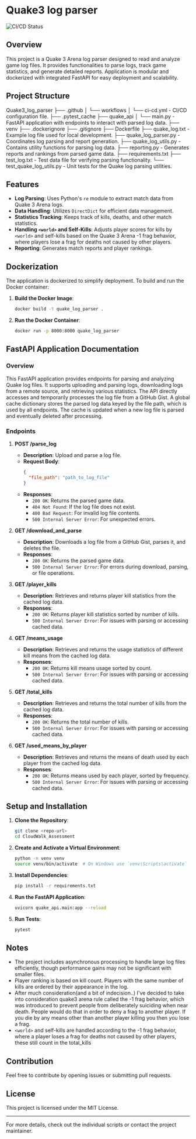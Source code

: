 # Quake3 log parser

![CI/CD Status](https://github.com/elrf3lipes/quake3_log_parser/actions/workflows/ci-cd.yml/badge.svg)

## Overview

This project is a Quake 3 Arena log parser designed to read and analyze game log files. It provides functionalities to parse logs, track game statistics, and generate detailed reports. 
Application is modular and dockerized with integrated FastAPI for easy deployment and scalability.

## Project Structure

Quake3_log_parser
├── .github
│   └── workflows
│       └── ci-cd.yml - CI/CD configuration file.
├── .pytest_cache
├── quake_api
│   └── main.py - FastAPI application with endpoints to interact with parsed log data.
├── venv
├── .dockerignore
├── .gitignore
├── Dockerfile
├── quake_log.txt - Example log file used for local development.
├── quake_log_parser.py - Coordinates log parsing and report generation.
├── quake_log_utils.py - Contains utility functions for parsing log data.
├── reporting.py - Generates reports and rankings from parsed game data.
├── requirements.txt
├── test_log.txt - Test data file for verifying parsing functionality.
└── test_quake_log_utils.py - Unit tests for the Quake log parsing utilities.


## Features

- **Log Parsing**: Uses Python's `re` module to extract match data from Quake 3 Arena logs.
- **Data Handling**: Utilizes `DirectDict` for efficient data management.
- **Statistics Tracking**: Keeps track of kills, deaths, and other match statistics.
- **Handling `<world>` and Self-Kills**: Adjusts player scores for kills by `<world>` and self-kills based on the Quake 3 Arena -1 frag behavior, where players lose a frag for deaths not caused by other players.
- **Reporting**: Generates match reports and player rankings.

## Dockerization

The application is dockerized to simplify deployment. To build and run the Docker container:

1. **Build the Docker Image**:
    ```sh
    docker build -t quake_log_parser .
    ```

2. **Run the Docker Container**:
    ```sh
    docker run -p 8000:8000 quake_log_parser
    ```

## FastAPI Application Documentation

### Overview

This FastAPI application provides endpoints for parsing and analyzing Quake log files. It supports uploading and parsing logs, downloading logs from a remote source, and retrieving various statistics. 
The API directly accesses and temporarily processes the log file from a GitHub Gist. A global cache dictionary stores the parsed log data keyed by the file path, which is used by all endpoints. 
The cache is updated when a new log file is parsed and eventually deleted after processing.

### Endpoints

1. **POST /parse_log**
   - **Description**: Upload and parse a log file.
   - **Request Body**:
     ```json
     {
       "file_path": "path_to_log_file"
     }
     ```
   - **Responses**:
     - `200 OK`: Returns the parsed game data.
     - `404 Not Found`: If the log file does not exist.
     - `400 Bad Request`: For invalid log file contents.
     - `500 Internal Server Error`: For unexpected errors.

2. **GET /download_and_parse**
   - **Description**: Downloads a log file from a GitHub Gist, parses it, and deletes the file.
   - **Responses**:
     - `200 OK`: Returns the parsed game data.
     - `500 Internal Server Error`: For errors during download, parsing, or file operations.

3. **GET /player_kills**
   - **Description**: Retrieves and returns player kill statistics from the cached log data.
   - **Responses**:
     - `200 OK`: Returns player kill statistics sorted by number of kills.
     - `500 Internal Server Error`: For issues with parsing or accessing cached data.

4. **GET /means_usage**
   - **Description**: Retrieves and returns the usage statistics of different kill means from the cached log data.
   - **Responses**:
     - `200 OK`: Returns kill means usage sorted by count.
     - `500 Internal Server Error`: For issues with parsing or accessing cached data.

5. **GET /total_kills**
   - **Description**: Retrieves and returns the total number of kills from the cached log data.
   - **Responses**:
     - `200 OK`: Returns the total number of kills.
     - `500 Internal Server Error`: For issues with parsing or accessing cached data.

6. **GET /used_means_by_player**
   - **Description**: Retrieves and returns the means of death used by each player from the cached log data.
   - **Responses**:
     - `200 OK`: Returns means used by each player, sorted by frequency.
     - `500 Internal Server Error`: For issues with parsing or accessing cached data.


## Setup and Installation

1. **Clone the Repository**:
    ```sh
    git clone <repo-url>
    cd CloudWalk_Assessment
    ```

2. **Create and Activate a Virtual Environment**:
    ```sh
    python -m venv venv
    source venv/bin/activate  # On Windows use `venv\Scripts\activate`
    ```

3. **Install Dependencies**:
    ```sh
    pip install -r requirements.txt
    ```

4. **Run the FastAPI Application**:
    ```sh
    uvicorn quake_api.main:app --reload
    ```

5. **Run Tests**:
    ```sh
    pytest
    ```

## Notes

- The project includes asynchronous processing to handle large log files efficiently, though performance gains may not be significant with smaller files.
- Player ranking is based on kill count. Players with the same number of kills are ordered by their appearance in the log. 
- After much consideration(and a bit of indecision..) I've decided to take into consideration quake3 arena rule called the -1 frag behavior, which was introduced to prevent people from deliberately suiciding when near death. 
People would do that in order to deny a frag to another player. If you die by any means other than another player killing you then you lose a frag.
- `<world>` and self-kills are handled according to the -1 frag behavior, where a player loses a frag for deaths not caused by other players, these still count in the total_kills

## Contribution

Feel free to contribute by opening issues or submitting pull requests. 

## License

This project is licensed under the MIT License.

---

For more details, check out the individual scripts or contact the project maintainer.
